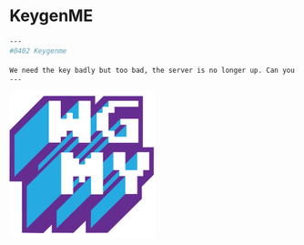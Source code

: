 # KeygenME
```sh
---
#0402 Keygenme

We need the key badly but too bad, the server is no longer up. Can you help us to get the key? Even happier of you can give us a keygen.
---
```

![](wgmy.png)
